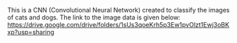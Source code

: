This is a CNN (Convolutional Neural Network) created to classify the images of cats and dogs. The link to the image data is given below: https://drive.google.com/drive/folders/1sUs3qoeKrh5p3Ew1pvOlzt1Ewj3oBKxp?usp=sharing
